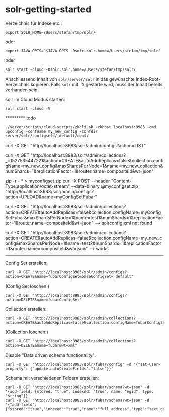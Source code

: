 # solr-getting-started

Verzeichnis für Indexe etc.:

```
export SOLR_HOME=/Users/stefan/tmp/solr/
```

oder 

```
export JAVA_OPTS="$JAVA_OPTS -Dsolr.solr.home=/Users/stefan/tmp/solr"
```

oder

```
solr start -cloud -Dsolr.solr.home=/Users/stefan/tmp/solr/
```

Anschliessend Inhalt von `solr/server/solr` in das gewünschte Index-Root-Verzeichnis kopieren. Falls `solr` mit `-D` gestarte wird, muss der Inhalt bereits vorhanden sein.

solr im Cloud Modus starten:
```
solr start -cloud -V
```




********* todo
```
./server/scripts/cloud-scripts/zkcli.sh -zkhost localhost:9983 -cmd upconfig -confname my_new_config -confdir server/solr/configsets/_default/conf/
```

curl -X GET "http://localhost:8983/solr/admin/configs?action=LIST"

curl -X GET "http://localhost:8983/solr/admin/collections?_=1527535447221&action=CREATE&autoAddReplicas=false&collection.configName=my_new_config&maxShardsPerNode=1&name=my_new_collection&numShards=1&replicationFactor=1&router.name=compositeId&wt=json"



 zip -r - * > myconfigset.zip
curl -X POST --header "Content-Type:application/octet-stream" --data-binary @myconfigset.zip "http://localhost:8983/solr/admin/configs?action=UPLOAD&name=myConfigSetFubar"

curl -X GET "http://localhost:8983/solr/admin/collections?action=CREATE&autoAddReplicas=false&collection.configName=myConfigSetFubar&maxShardsPerNode=1&name=test1&numShards=1&replicationFactor=1&router.name=compositeId&wt=json" --> solrconfig.xml not found

curl -X GET "http://localhost:8983/solr/admin/collections?action=CREATE&autoAddReplicas=false&collection.configName=my_new_config&maxShardsPerNode=1&name=test2&numShards=1&replicationFactor=1&router.name=compositeId&wt=json" --> works
*********





Config Set erstellen:
```
curl -X GET "http://localhost:8983/solr/admin/configs?action=CREATE&name=fubarConfigSet&baseConfigSet=_default"
```

(Config Set löschen:)
```
curl -X GET "http://localhost:8983/solr/admin/configs?action=DELETE&name=fubarConfigSet"
```


Collection erstellen:
```
curl -X GET "http://localhost:8983/solr/admin/collections?action=CREATE&autoAddReplicas=false&collection.configName=fubarConfigSet&maxShardsPerNode=1&name=fubar&numShards=1&replicationFactor=1&router.name=compositeId&wt=json"
```

(Collection löschen:)
```
curl -X GET "http://localhost:8983/solr/admin/collections?action=DELETE&name=fubar&wt=xml"
```


Disable "Data driven schema functionality":
```
curl -X GET "http://localhost:8983/solr/fubar/config" -d '{"set-user-property": {"update.autoCreateFields":"false"}}'
```

Schema mit verschiedenen Feldern erstellen:

```
curl -X GET "http://localhost:8983/solr/fubar/schema?wt=json" -d '{add-field: {stored: "true", indexed: "true", name: "egid", type: "string"}}'
curl -X GET "http://localhost:8983/solr/fubar/schema?wt=json" -d '{"add-field":{"stored":"true","indexed":"true","name":"full_address","type":"text_general","required":"true"}}'
```

